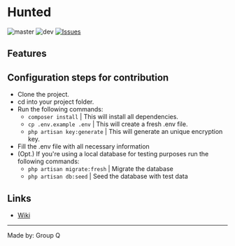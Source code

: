 # Hunted
![master](https://img.shields.io/github/workflow/status/lderkzen/SOPROJ11Q/Laravel/dev?label=master)
![dev](https://img.shields.io/github/workflow/status/lderkzen/SOPROJ11Q/Laravel/dev?label=dev)
[![Issues](https://img.shields.io/github/issues/lderkzen/SOPROJ11Q)](https://github.com/lderkzen/SOPROJ11Q/issues)

## Features


## Configuration steps for contribution
- Clone the project.
- cd into your project folder.
- Run the following commands:
  - `composer install` | This will install all dependencies.
  - `cp .env.example .env` | This will create a fresh .env file.
  - `php artisan key:generate` | This will generate an unique encryption key.
- Fill the .env file with all necessary information
- (Opt.) If you're using a local database for testing purposes run the following commands:
  - `php artisan migrate:fresh` | Migrate the database
  - `php artisan db:seed` | Seed the database with test data


## Links
- [Wiki](https://github.com/lderkzen/SOPROJ11Q/wiki)


---
Made by: Group Q
